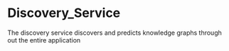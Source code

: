# Discovery_Service
The discovery service discovers and predicts knowledge graphs through out the entire application
